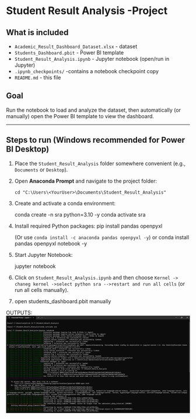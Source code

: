 # Student Result Analysis -Project

## What is included
- `Academic_Result_Dashboard_Dataset.xlsx` - dataset
- `Students_Dashboard.pbit` - Power BI template
- `Student_Result_Analysis.ipynb` - Jupyter notebook (open/run in Jupyter)
- `.ipynb_checkpoints/` -contains a notebook checkpoint copy
- `README.md` - this file

## Goal
Run the notebook to load and analyze the dataset, then automatically (or manually) open the Power BI template to view the dashboard.

---

## Steps to run (Windows recommended for Power BI Desktop)

1. Place the `Student_Result_Analysis` folder somewhere convenient (e.g., `Documents` or `Desktop`).

2. Open **Anaconda Prompt** and navigate to the project folder:
   ```
   cd "C:\Users\<YourUser>\Documents\Student_Result_Analysis"
   ```

3. Create and activate a conda environment:

   conda create -n sra python=3.10 -y
   conda activate sra 


4. Install required Python packages:
   pip install pandas openpyxl

   (Or use `conda install -c anaconda pandas openpyxl -y`)
   or
   conda install pandas openpyxl notebook -y

5. Start Jupyter Notebook:

   jupyter notebook

6. Click on `Student_Result_Analysis.ipynb` and then choose `Kernel -> chaneg kernel ->select python sra -->restart and run all cells` (or run all cells manually).

7. open students_dashboard.pbit manually

OUTPUTS:
![image alt](https://github.com/Svartak16/Student-Result-Analysis-Power-BI/blob/2a2e47013a81579fce1c692bae524963f6e40dbc/activate%20conda.png)

